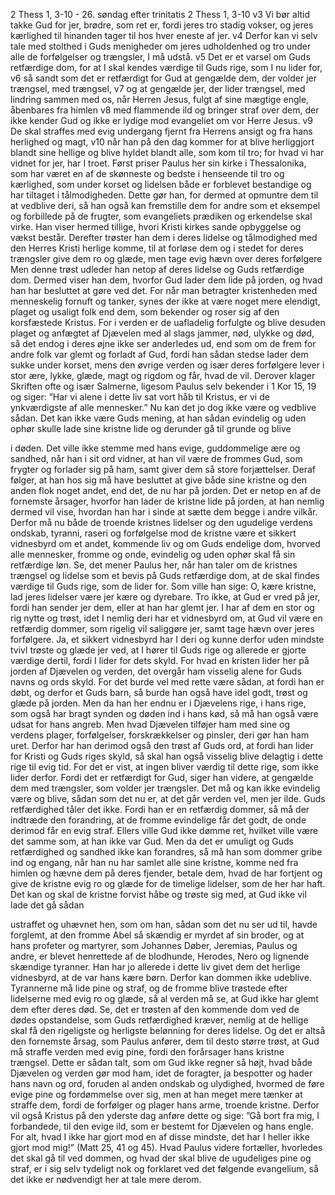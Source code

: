 2 Thess 1, 3-10 - 26. søndag efter trinitatis
2 Thess 1, 3-10
v3 Vi bør altid takke Gud for jer, brødre, som ret er, fordi jeres tro stadig vokser, og jeres
kærlighed til hinanden tager til hos hver eneste af jer. v4 Derfor kan vi selv tale med stolthed
i Guds menigheder om jeres udholdenhed og tro under alle de forfølgelser og trængsler, I må
udstå. v5 Det er et varsel om Guds retfærdige dom, for at I skal kendes værdige til Guds rige,
som I nu lider for, v6 så sandt som det er retfærdigt for Gud at gengælde dem, der volder jer
trængsel, med trængsel, v7 og at gengælde jer, der lider trængsel, med lindring sammen med
os, når Herren Jesus, fulgt af sine mægtige engle, åbenbares fra himlen v8 med flammende ild
og bringer straf over dem, der ikke kender Gud og ikke er lydige mod evangeliet om vor
Herre Jesus. v9 De skal straffes med evig undergang fjernt fra Herrens ansigt og fra hans
herlighed og magt, v10 når han på den dag kommer for at blive herliggjort blandt sine hellige
og blive hyldet blandt alle, som kom til tro; for hvad vi har vidnet for jer, har I troet.
Først priser Paulus her sin kirke i Thessalonika, som har været en af de skønneste og bedste i
henseende til tro og kærlighed, som under korset og lidelsen både er forblevet bestandige og
har tiltaget i tålmodigheden. Dette gør han, for dermed at opmuntre dem til at vedblive deri,
så han også kan fremstille dem for andre som et eksempel og forbillede på de frugter, som
evangeliets prædiken og erkendelse skal virke. Han viser hermed tillige, hvori Kristi kirkes
sande opbyggelse og vækst består. Derefter trøster han dem i deres lidelse og tålmodighed
med den Herres Kristi herlige komme, til at forløse dem og i stedet for deres trængsler give
dem ro og glæde, men tage evig hævn over deres forfølgere
Men denne trøst udleder han netop af deres lidelse og Guds retfærdige dom. Dermed viser
han dem, hvorfor Gud lader dem lide på jorden, og hvad han har besluttet at gøre ved det. For
når man betragter kristenheden med menneskelig fornuft og tanker, synes der ikke at være
noget mere elendigt, plaget og usaligt folk end dem, som bekender og roser sig af den
korsfæstede Kristus.
For i verden er de uafladelig forfulgte og blive desuden plaget og anfægtet af Djævelen
med al slags jammer, nød, ulykke og død, så det endog i deres øjne ikke ser anderledes ud,
end som om de frem for andre folk var glemt og forladt af Gud, fordi han sådan stedse lader
dem sukke under korset, mens den øvrige verden og især deres forfølgere lever i stor ære,
lykke, glæde, magt og rigdom og får, hvad de vil. Derover klager Skriften ofte og især
Salmerne, ligesom Paulus selv bekender i 1 Kor 15, 19 og siger: ”Har vi alene i dette liv sat
vort håb til Kristus, er vi de ynkværdigste af alle mennesker.”
Nu kan det jo dog ikke være og vedblive sådan. Det kan ikke være Guds mening, at han
sådan evindelig og uden ophør skulle lade sine kristne lide og derunder gå til grunde og blive 

i døden. Det ville ikke stemme med hans evige, guddommelige ære og sandhed, når han i sit
ord vidner, at han vil være de frommes Gud, som frygter og forlader sig på ham, samt giver
dem så store forjættelser.
Deraf følger, at han hos sig må have besluttet at give både sine kristne og den anden flok
noget andet, end det, de nu har på jorden. Det er netop en af de fornemste årsager, hvorfor han
lader de kristne lide på jorden, at han nemlig dermed vil vise, hvordan han har i sinde at sætte
dem begge i andre vilkår. Derfor må nu både de troende kristnes lidelser og den ugudelige
verdens ondskab, tyranni, raseri og forfølgelse mod de kristne være et sikkert vidnesbyrd om
et andet, kommende liv og om Guds endelige dom, hvorved alle mennesker, fromme og onde,
evindelig og uden ophør skal få sin retfærdige løn.
Se, det mener Paulus her, når han taler om de kristnes trængsel og lidelse som et bevis på
Guds retfærdige dom, at de skal findes værdige til Guds rige, som de lider for. Som ville han
sige: O, kære kristne, lad jeres lidelser være jer kære og dyrebare. Tro ikke, at Gud er vred på
jer, fordi han sender jer dem, eller at han har glemt jer. I har af dem en stor og rig nytte og
trøst, idet I nemlig deri har et vidnesbyrd om, at Gud vil være en retfærdig dommer, som
rigelig vil saliggøre jer, samt tage hævn over jeres forfølgere.
Ja, et sikkert vidnesbyrd har I deri og kunne derfor uden mindste tvivl trøste og glæde jer
ved, at I hører til Guds rige og allerede er gjorte værdige dertil, fordi I lider for dets skyld. For
hvad en kristen lider her på jorden af Djævelen og verden, det overgår ham visselig alene for
Guds navns og ords skyld.
For det burde vel med rette være sådan, at fordi han er døbt, og derfor et Guds barn, så
burde han også have idel godt, trøst og glæde på jorden. Men da han her endnu er i Djævelens
rige, i hans rige, som også har bragt synden og døden ind i hans kød, så må han også være
udsat for hans angreb. Men hvad Djævelen tilføjer ham med sine og verdens plager,
forfølgelser, forskrækkelser og pinsler, deri gør han ham uret. Derfor har han derimod også
den trøst af Guds ord, at fordi han lider for Kristi og Guds riges skyld, så skal han også
visselig blive delagtig i dette rige til evig tid. For det er vist, at ingen bliver værdig til dette
rige, som ikke lider derfor.
Fordi det er retfærdigt for Gud, siger han videre, at gengælde dem med trængsler, som
volder jer trængsler. Det må og kan ikke evindelig være og blive, sådan som det nu er, at det
går verden vel, men jer ilde. Guds retfærdighed tåler det ikke. Fordi han er en retfærdig
dommer, så må der indtræde den forandring, at de fromme evindelige får det godt, de onde
derimod får en evig straf. Ellers ville Gud ikke dømme ret, hvilket ville være det samme som,
at han ikke var Gud.
Men da det er umuligt og Guds retfærdighed og sandhed ikke kan forandres, så må han
som dommer gribe ind og engang, når han nu har samlet alle sine kristne, komme ned fra
himlen og hævne dem på deres fjender, betale dem, hvad de har fortjent og give de kristne
evig ro og glæde for de timelige lidelser, som de her har haft.
Det kan og skal de kristne forvist håbe og trøste sig med, at Gud ikke vil lade det gå sådan 

ustraffet og uhævnet hen, som om han, sådan som det nu ser ud til, havde forglemt, at den
fromme Abel så skændig er myrdet af sin broder, og at hans profeter og martyrer, som
Johannes Døber, Jeremias, Paulus og andre, er blevet henrettede af de blodhunde, Herodes,
Nero og lignende skændige tyranner. Han har jo allerede i dette liv givet dem det herlige
vidnesbyrd, at de var hans kære børn. Derfor kan dommen ikke udeblive. Tyrannerne må lide
pine og straf, og de fromme blive trøstede efter lidelserne med evig ro og glæde, så al verden
må se, at Gud ikke har glemt dem efter deres død.
Se, det er trøsten af den kommende dom ved de dødes opstandelse, som Guds
retfærdighed kræver, nemlig at de hellige skal få den rigeligste og herligste belønning for
deres lidelse. Og det er altså den fornemste årsag, som Paulus anfører, dem til desto større
trøst, at Gud må straffe verden med evig pine, fordi den forårsager hans kristne trængsel.
Dette er sådan talt, som om Gud ikke regner så højt, hvad både Djævelen og verden gør
mod ham, idet de foragter, ja bespotter og hader hans navn og ord, foruden al anden ondskab
og ulydighed, hvormed de føre evige pine og fordømmelse over sig, men at han meget mere
tænker at straffe dem, fordi de forfølger og plager hans arme, troende kristne. Derfor vil også
Kristus på den yderste dag anføre dette og sige: ”Gå bort fra mig, I forbandede, til den evige
ild, som er bestemt for Djævelen og hans engle. For alt, hvad I ikke har gjort mod en af disse
mindste, det har I heller ikke gjort mod mig!” (Matt 25, 41 og 45).
Hvad Paulus videre fortæller, hvorledes det skal gå til ved dommen, og hvad der skal
blive de ugudeliges pine og straf, er i sig selv tydeligt nok og forklaret ved det følgende
evangelium, så det ikke er nødvendigt her at tale mere derom.
